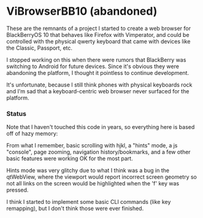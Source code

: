 # ViBrowserBB10 (abandoned)

These are the remnants of a project I started to create a web browser for
BlackBerryOS 10 that behaves like Firefox with Vimperator, and could be
controlled with the physical qwerty keyboard that came with devices like the
Classic, Passport, etc.

I stopped working on this when there were rumors that BlackBerry was switching
to Android for future devices. Since it's obvious they were abandoning the
platform, I thought it pointless to continue development.

It's unfortunate, because I still think phones with physical keyboards rock and
I'm sad that a keyboard-centric web browser never surfaced for the platform.

### Status

Note that I haven't touched this code in years, so everything here is based off
of hazy memory:

From what I remember, basic scrolling with hjkl, a "hints" mode, a js
"console", page zooming, navigation history/bookmarks, and a few other basic
features were working OK for the most part.

Hints mode was very glitchy due to what I think was a bug in the qtWebView,
where the viewport would report incorrect screen geometry so not all links on
the screen would be highlighted when the 'f' key was pressed.

I think I started to implement some basic CLI commands (like key remapping),
but I don't think those were ever finished.
